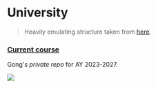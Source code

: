 # University

> Heavily emulating structure taken from [here](https://castel.dev/post/lecture-notes-3/).

### [Current course]()

Gong's *private repo* for AY 2023-2027.

<img src="https://user-images.githubusercontent.com/117062305/230006500-b6b862da-7263-4012-88ec-8506328541a5.png">

